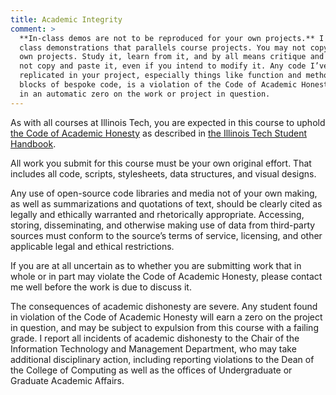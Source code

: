 ```yaml
---
title: Academic Integrity
comment: >
  **In-class demos are not to be reproduced for your own projects.** I routinely write code for
  class demonstrations that parallels course projects. You may not copy or reuse that code in your
  own projects. Study it, learn from it, and by all means critique and ask questions about it—but do
  not copy and paste it, even if you intend to modify it. Any code I’ve written that ends up
  replicated in your project, especially things like function and method definitions and other
  blocks of bespoke code, is a violation of the Code of Academic Honesty and will therefore result
  in an automatic zero on the work or project in question.
---
```


As with all courses at Illinois Tech, you are expected in this course to uphold [the Code of
Academic Honesty](https://web.iit.edu/student-affairs/handbook/fine-print/code-academic-honesty) as
described in [the Illinois Tech Student Handbook](https://web.iit.edu/student-affairs/handbook).

All work you submit for this course must be your own original effort. That includes all code,
scripts, stylesheets, data structures, and visual designs.

Any use of open-source code libraries and media not of your own making, as well as summarizations
and quotations of text, should be clearly cited as legally and ethically warranted and rhetorically
appropriate. Accessing, storing, disseminating, and otherwise making use of data from third-party
sources must conform to the source’s terms of service, licensing, and other applicable legal and
ethical restrictions.

If you are at all uncertain as to whether you are submitting work that in whole or in part may
violate the Code of Academic Honesty, please contact me well before the work is due to discuss it.

The consequences of academic dishonesty are severe. Any student found in violation of the Code of
Academic Honesty will earn a zero on the project in question, and may be subject to expulsion
from this course with a failing grade. I report all incidents of academic dishonesty to the Chair of
the Information Technology and Management Department, who may take additional disciplinary action,
including reporting violations to the Dean of the College of Computing as well as the offices of
Undergraduate or Graduate Academic Affairs.
